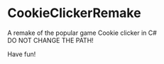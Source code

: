 # CookieClickerRemake
A remake of the popular game Cookie clicker in C#
<br>
DO NOT CHANGE THE PATH!

Have fun!
